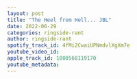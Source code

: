 ```yaml
---
layout: post
title: "The Heel from Hell... JBL"
date: 2022-06-29
categories: ringside-rant
author: ringside-rant
spotify_track_id: 4fMi2CwaiUPNmdvlXgXm7e
youtube_video_id: 
apple_track_id: 1000568119170
youtube_metadata: 
---
```

